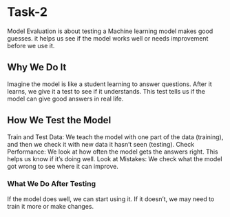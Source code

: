 # Task-2
Model Evaluation is about testing a Machine learning model makes good guesses. it helps us see if the model works well or needs improvement before we use it.
## Why We Do It

Imagine the model is like a student learning to answer questions. After it learns, we give it a test to see if it understands. This test tells us if the model can give good answers in real life.

## How We Test the Model
Train and Test Data: We teach the model with one part of the data (training), and then we check it with new data it hasn’t seen (testing).
Check Performance: We look at how often the model gets the answers right. This helps us know if it’s doing well.
Look at Mistakes: We check what the model got wrong to see where it can improve.

### What We Do After Testing

If the model does well, we can start using it. If it doesn’t, we may need to train it more or make changes.
